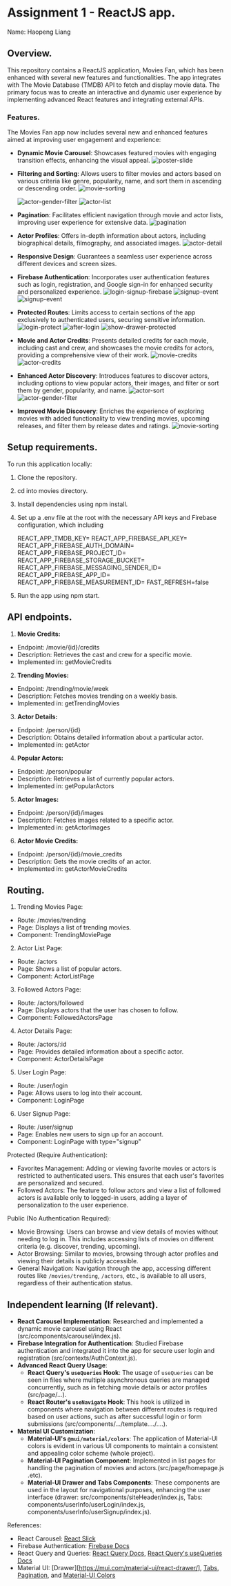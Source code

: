 # Assignment 1 - ReactJS app.

Name: Haopeng Liang

## Overview.

This repository contains a ReactJS application, Movies Fan, which has been enhanced with several new features and functionalities. The app integrates with The Movie Database (TMDB) API to fetch and display movie data. The primary focus was to create an interactive and dynamic user experience by implementing advanced React features and integrating external APIs.

### Features.
The Movies Fan app now includes several new and enhanced features aimed at improving user engagement and experience:

+ **Dynamic Movie Carousel**: Showcases featured movies with engaging transition effects, enhancing the visual appeal.
    ![poster-slide](./images/poster-slide.png)
    
+ **Filtering and Sorting**: Allows users to filter movies and actors based on various criteria like genre, popularity, name, and sort them in ascending or descending order.
    ![movie-sorting](./images/movie-sorting.png)

    ![actor-gender-filter](./images/actor-gender-filter.png)
    ![actor-list](./images/actor-list.png)

+ **Pagination**: Facilitates efficient navigation through movie and actor lists, improving user experience for extensive data.
    ![pagination](./images/pagination.png)

+ **Actor Profiles**: Offers in-depth information about actors, including biographical details, filmography, and associated images.
    ![actor-detail](./images/actor-detail.png)

+ **Responsive Design**: Guarantees a seamless user experience across different devices and screen sizes.

+ **Firebase Authentication**: Incorporates user authentication features such as login, registration, and Google sign-in for enhanced security and personalized experience.
    ![login-signup-firebase](./images/login-signup-firebase.png)
    ![signup-event](./images/signup-event.png)
    ![signup-event](./images/signup-event.png)

+ **Protected Routes**: Limits access to certain sections of the app exclusively to authenticated users, securing sensitive information.
    ![login-protect](./images/login-protect.png)
    ![after-login](./images/after-login.png)
    ![show-drawer-protected](./images/show-drawer-protected.png)

+ **Movie and Actor Credits**: Presents detailed credits for each movie, including cast and crew, and showcases the movie credits for actors, providing a comprehensive view of their work.
    ![movie-credits](./images/movie-credits.png)
    ![actor-credits](./images/actor-credits.png)

+ **Enhanced Actor Discovery**: Introduces features to discover actors, including options to view popular actors, their images, and filter or sort them by gender, popularity, and name.
    ![actor-sort](./images/actor-sort.png)
    ![actor-gender-filter](./images/actor-gender-filter.png)

+ **Improved Movie Discovery**: Enriches the experience of exploring movies with added functionality to view trending movies, upcoming releases, and filter them by release dates and ratings.
    ![movie-sorting](./images/movie-sorting.png)

## Setup requirements.


To run this application locally:

1. Clone the repository.

2. cd into movies directory.

3. Install dependencies using npm install.

4. Set up a .env file at the root with the necessary API keys and Firebase configuration, which including 

   REACT_APP_TMDB_KEY=
   REACT_APP_FIREBASE_API_KEY=
   REACT_APP_FIREBASE_AUTH_DOMAIN=
   REACT_APP_FIREBASE_PROJECT_ID=
   REACT_APP_FIREBASE_STORAGE_BUCKET=
   REACT_APP_FIREBASE_MESSAGING_SENDER_ID=
   REACT_APP_FIREBASE_APP_ID=
   REACT_APP_FIREBASE_MEASUREMENT_ID=
   FAST_REFRESH=false

5. Run the app using npm start.

## API endpoints.



1. **Movie Credits:**

+ Endpoint: /movie/{id}/credits
+ Description: Retrieves the cast and crew for a specific movie.
+ Implemented in: getMovieCredits
2. **Trending Movies:**

+ Endpoint: /trending/movie/week
+ Description: Fetches movies trending on a weekly basis.
+ Implemented in: getTrendingMovies
3. **Actor Details:**

+ Endpoint: /person/{id}
+ Description: Obtains detailed information about a particular actor.
+ Implemented in: getActor
4. **Popular Actors:**

+ Endpoint: /person/popular
+ Description: Retrieves a list of currently popular actors.
+ Implemented in: getPopularActors
5. **Actor Images:**

+ Endpoint: /person/{id}/images
+ Description: Fetches images related to a specific actor.
+ Implemented in: getActorImages
6. **Actor Movie Credits:**

+ Endpoint: /person/{id}/movie_credits
+ Description: Gets the movie credits of an actor.
+ Implemented in: getActorMovieCredits

## Routing.



1. Trending Movies Page:

+ Route: /movies/trending
+ Page: Displays a list of trending movies.
+ Component: TrendingMoviePage
2. Actor List Page:

+ Route: /actors
+ Page: Shows a list of popular actors.
+ Component: ActorListPage
3. Followed Actors Page:

+ Route: /actors/followed
+ Page: Displays actors that the user has chosen to follow.
+ Component: FollowedActorsPage
4. Actor Details Page:

+ Route: /actors/:id
+ Page: Provides detailed information about a specific actor.
+ Component: ActorDetailsPage
5. User Login Page:

+ Route: /user/login
+ Page: Allows users to log into their account.
+ Component: LoginPage
6. User Signup Page:

+ Route: /user/signup
+ Page: Enables new users to sign up for an account.
+ Component: LoginPage with type="signup"



Protected (Require Authentication):

- Favorites Management: Adding or viewing favorite movies or actors is restricted to authenticated users. This ensures that each user's favorites are personalized and secured.
- Followed Actors: The feature to follow actors and view a list of followed actors is available only to logged-in users, adding a layer of personalization to the user experience.

Public (No Authentication Required):

- Movie Browsing: Users can browse and view details of movies without needing to log in. This includes accessing lists of movies on different criteria (e.g. discover, trending, upcoming).
- Actor Browsing: Similar to movies, browsing through actor profiles and viewing their details is publicly accessible.
- General Navigation: Navigation through the app, accessing different routes like `/movies/trending`, `/actors`, etc., is available to all users, regardless of their authentication status.

## Independent learning (If relevant).



- **React Carousel Implementation**: Researched and implemented a dynamic movie carousel using React (src/components/carousel/index.js).
- **Firebase Integration for Authentication**: Studied Firebase authentication and integrated it into the app for secure user login and registration (src/contexts/AuthContext.js).
- **Advanced React Query Usage**:
  - **React Query's `useQueries` Hook**: The usage of `useQueries` can be seen in files where multiple asynchronous queries are managed concurrently, such as in fetching movie details or actor profiles (src/page/...).
  - **React Router's `useNavigate` Hook**: This hook is utilized in components where navigation between different routes is required based on user actions, such as after successful login or form submissions (src/components/.../template..../....).
- **Material UI Customization**:
  - **Material-UI's `@mui/material/colors`**: The application of Material-UI colors is evident in various UI components to maintain a consistent and appealing color scheme (whole project).
  - **Material-UI Pagination Component**: Implemented in list pages for handling the pagination of movies and actors.(src/page/homepage.js .etc).
  - **Material-UI Drawer and Tabs Components**: These components are used in the layout for navigational purposes, enhancing the user interface (drawer: src/components/siteHeader/index.js,                                                                          Tabs: components/userInfo/userLogin/index.js, components/userInfo/userSignup/index.js).

References:

- React Carousel: [React Slick](https://react-slick.neostack.com/)
- Firebase Authentication: [Firebase Docs](https://firebase.google.com/docs/auth)
- React Query and Queries: [React Query Docs](https://react-query.tanstack.com/), [React Query's useQueries Docs](https://react-query.tanstack.com/reference/useQueries)
- Material UI: [Drawer][https://mui.com/material-ui/react-drawer/], [Tabs](https://mui.com/material-ui/react-tabs/), [Pagination](https://mui.com/material-ui/react-pagination/), and [Material-UI Colors](https://mui.com/material-ui/customization/color/)
